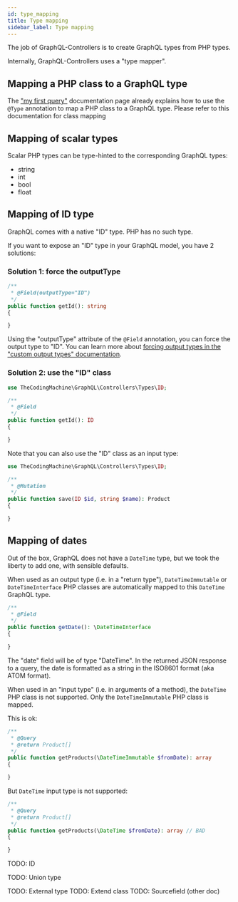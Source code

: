 ```yaml
---
id: type_mapping
title: Type mapping
sidebar_label: Type mapping
---
```


The job of GraphQL-Controllers is to create GraphQL types from PHP types.

Internally, GraphQL-Controllers uses a "type mapper".

## Mapping a PHP class to a GraphQL type

The ["my first query"](my_first_query.md) documentation page 
already explains how to use the `@Type` annotation to map a PHP class to a GraphQL type. Please refer to this documentation
for class mapping

## Mapping of scalar types

Scalar PHP types can be type-hinted to the corresponding GraphQL types:

- string
- int
- bool
- float

## Mapping of ID type

GraphQL comes with a native "ID" type. PHP has no such type.

If you want to expose an "ID" type in your GraphQL model, you have 2 solutions:

### Solution 1: force the outputType

```php
/**
 * @Field(outputType="ID")
 */
public function getId(): string
{

}
```

Using the "outputType" attribute of the `@Field` annotation, you can force the output type to "ID".
You can learn more about [forcing output types in the "custom output types" documentation](custom_output_types.md).

### Solution 2: use the "ID" class

```php
use TheCodingMachine\GraphQL\Controllers\Types\ID;

/**
 * @Field
 */
public function getId(): ID
{

}
```

Note that you can also use the "ID" class as an input type:

```php
use TheCodingMachine\GraphQL\Controllers\Types\ID;

/**
 * @Mutation
 */
public function save(ID $id, string $name): Product
{

}
```

## Mapping of dates

Out of the box, GraphQL does not have a `DateTime` type, but we took the liberty to add one, with sensible defaults.

When used as an output type (i.e. in a "return type"), `DateTimeImmutable` or `DateTimeInterface` PHP classes are 
automatically mapped to this `DateTime` GraphQL type.

```php
/**
 * @Field
 */
public function getDate(): \DateTimeInterface
{

}
```

The "date" field will be of type "DateTime". In the returned JSON response to a query, the date is formatted as a string
in the ISO8601 format (aka ATOM format).

When used in an "input type" (i.e. in arguments of a method), the <code>DateTime</code> PHP class is not supported. 
Only the <code>DateTimeImmutable</code> PHP class is mapped. 

<div class="alert alert-success">This is ok:</div>

```php
/**
 * @Query
 * @return Product[]
 */
public function getProducts(\DateTimeImmutable $fromDate): array
{

}
```

<div class="alert alert-error">But <code>DateTime</code> input type is not supported:</div>

```php
/**
 * @Query
 * @return Product[]
 */
public function getProducts(\DateTime $fromDate): array // BAD
{

}
```



TODO: ID

TODO: Union type

TODO: External type
TODO: Extend class
TODO: Sourcefield (other doc)

